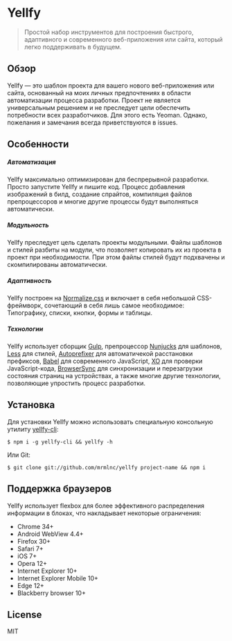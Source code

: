 # Yellfy

> Простой набор инструментов для построения быстрого, адаптивного и современного веб-приложения или сайта, который легко поддерживать в будущем.

## Обзор

Yellfy — это шаблон проекта для вашего нового веб-приложения или сайта, основанный на моих личных предпочтениях в области автоматизации процесса разработки. Проект не является универсальным решением и не преследует цели обеспечить потребности всех разработчиков. Для этого есть Yeoman. Однако, пожелания и замечания всегда приветствуются в issues.

## Особенности

##### Автоматизация

Yellfy максимально оптимизирован для беспрерывной разработки. Просто запустите Yellfy и пишите код. Процесс добавления изображений в билд, создание спрайтов, компиляция файлов препроцессоров и многие другие процессы будут выполняться автоматически.

##### Модульность

Yellfy преследует цель сделать проекты модульными. Файлы шаблонов и стилей разбиты на модули, что позволяет копировать их из проекта в проект при необходимости. При этом файлы стилей будут подхвачены и скомпилированы автоматически.

##### Адаптивность

Yellfy построен на [Normalize.css](http://necolas.github.io/normalize.css/) и включает в себя небольшой CSS-фреймворк, сочетающий в себя лишь самое необходимое: Типографику, списки, кнопки, формы и таблицы.

##### Технологии

Yellfy использует сборщик [Gulp](http://gulpjs.com/), препроцессор [Nunjucks](https://mozilla.github.io/nunjucks/) для шаблонов, [Less](http://lesscss.org/) для стилей, [Autoprefixer](https://github.com/postcss/autoprefixer) для автоматичекой расстановки префиксов, [Babel](https://babeljs.io/) для современного JavaScript, [XO](https://github.com/sindresorhus/xo) для проверки JavaScript-кода, [BrowserSync](https://www.browsersync.io/) для синхронизации и перезагрузки состояния страниц на устройствах, а также многие другие технологии, позволяющие упростить процесс разработки.

## Установка

Для установки Yellfy можно использовать специальную консольную утилиту [yellfy-cli](https://www.npmjs.com/package/yellfy-cli):

```shell
$ npm i -g yellfy-cli && yellfy -h
```

Или Git:

```shell
$ git clone git://github.com/mrmlnc/yellfy project-name && npm i
```

## Поддержка браузеров

Yellfy использует flexbox для более эффективного распределения информации в блоках, что накладывает некоторые ограничения:

  * Chrome 34+
  * Android WebView 4.4+
  * Firefox 30+
  * Safari 7+
  * iOS 7+
  * Opera 12+
  * Internet Explorer 10+
  * Internet Explorer Mobile 10+
  * Edge 12+
  * Blackberry browser 10+

## License

MIT
